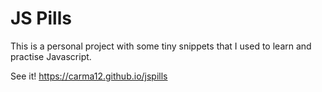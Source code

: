 # JS Pills
This is a personal project with some tiny snippets that I used to learn and practise Javascript. 

See it!  https://carma12.github.io/jspills
